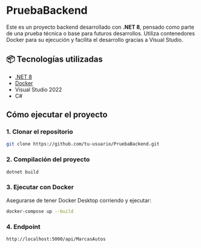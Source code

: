 # PruebaBackend

Este es un proyecto backend desarrollado con **.NET 8**, pensado como parte de una prueba técnica o base para futuros desarrollos. Utiliza contenedores Docker para su ejecución y facilita el desarrollo gracias a Visual Studio.

## 📦 Tecnologías utilizadas

- [.NET 8](https://dotnet.microsoft.com/)
- [Docker](https://www.docker.com/)
- Visual Studio 2022
- C#

## Cómo ejecutar el proyecto

### 1. Clonar el repositorio

```bash
git clone https://github.com/tu-usuario/PruebaBackend.git
```
### 2. Compilación del proyecto
```bash
dotnet build
```
### 3. Ejecutar con Docker
Asegurarse de tener Docker Desktop corriendo y ejecutar:

```bash
docker-compose up --build
```
### 4. Endpoint
```bash
http://localhost:5000/api/MarcasAutos
```
